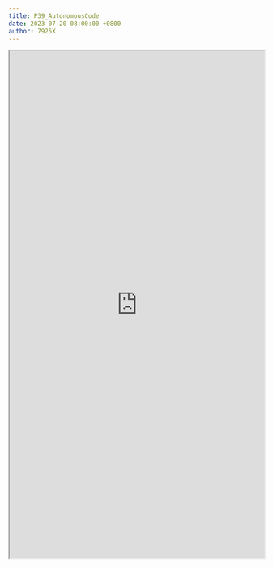 ```yaml
---
title: P39_AutonomousCode
date: 2023-07-20 08:00:00 +0800
author: 7925X
---
```


<iframe src="https://y.dialwo.com/7925X2024/20230720-P39_AutonomousCode.pdf" width="100%" height="1000px"></iframe>
